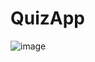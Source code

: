# QuizApp

![image](https://github.com/user-attachments/assets/1876af05-3120-42fb-9df8-be11210c2d28)

